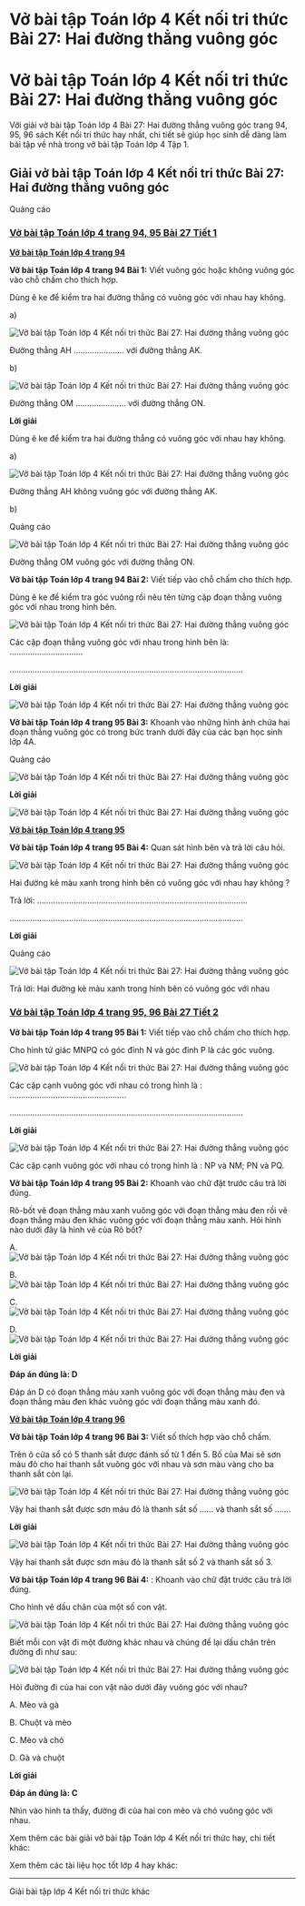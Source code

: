 # Vở bài tập Toán lớp 4 Kết nối tri thức Bài 27: Hai đường thẳng vuông góc

# Vở bài tập Toán lớp 4 Kết nối tri thức Bài 27: Hai đường thẳng vuông góc

Với giải vở bài tập Toán lớp 4 Bài 27: Hai đường thẳng vuông góc trang 94, 95, 96 sách Kết nối tri thức hay nhất, chi tiết sẽ giúp học sinh dễ dàng làm bài tập về nhà trong vở bài tập Toán lớp 4 Tập 1.

## Giải vở bài tập Toán lớp 4 Kết nối tri thức Bài 27: Hai đường thẳng vuông góc

Quảng cáo

### [**Vở bài tập Toán lớp 4 trang 94, 95 Bài 27 Tiết 1**](https://vietjack.com/vbt-toan-4-kn/bai-27-tiet-1-trang-94-95-tap-1.jsp)

[**Vở bài tập Toán lớp 4 trang 94**](https://vietjack.com/vbt-toan-4-kn/vbt-toan-lop-4-trang-94-ket-noi.jsp)

**Vở bài tập Toán lớp 4 trang 94 Bài 1:** Viết vuông góc hoặc không vuông góc vào chỗ chấm cho thích hợp. 

Dùng ê ke để kiểm tra hai đường thẳng có vuông góc với nhau hay không.

a)

![Vở bài tập Toán lớp 4 Kết nối tri thức Bài 27: Hai đường thẳng vuông góc](https://vietjack.com/vbt-toan-4-kn/images/bai-27-hai-duong-thang-vuong-goc-189061.PNG)

Đường thẳng AH …………………. với đường thẳng AK.

b)

![Vở bài tập Toán lớp 4 Kết nối tri thức Bài 27: Hai đường thẳng vuông góc](https://vietjack.com/vbt-toan-4-kn/images/bai-27-hai-duong-thang-vuong-goc-189062.PNG)

Đường thẳng OM …………………. với đường thẳng ON.

**Lời giải**

Dùng ê ke để kiểm tra hai đường thẳng có vuông góc với nhau hay không.

a)

![Vở bài tập Toán lớp 4 Kết nối tri thức Bài 27: Hai đường thẳng vuông góc](https://vietjack.com/vbt-toan-4-kn/images/bai-27-hai-duong-thang-vuong-goc-189063.PNG)

Đường thẳng AH không vuông góc với đường thẳng AK.

b)

Quảng cáo

![Vở bài tập Toán lớp 4 Kết nối tri thức Bài 27: Hai đường thẳng vuông góc](https://vietjack.com/vbt-toan-4-kn/images/bai-27-hai-duong-thang-vuong-goc-189064.PNG)

Đường thẳng OM vuông góc với đường thẳng ON.

**Vở bài tập Toán lớp 4 trang 94 Bài 2:** Viết tiếp vào chỗ chấm cho thích hợp. 

Dùng ê ke để kiểm tra góc vuông rồi nêu tên từng cặp đoạn thẳng vuông góc với nhau trong hình bên.

![Vở bài tập Toán lớp 4 Kết nối tri thức Bài 27: Hai đường thẳng vuông góc](https://vietjack.com/vbt-toan-4-kn/images/bai-27-hai-duong-thang-vuong-goc-189065.PNG)

Các cặp đoạn thẳng vuông góc với nhau trong hình bên là: …………………………..

…………………………………………………………………………………………

**Lời giải**

![Vở bài tập Toán lớp 4 Kết nối tri thức Bài 27: Hai đường thẳng vuông góc](https://vietjack.com/vbt-toan-4-kn/images/bai-27-hai-duong-thang-vuong-goc-189066.PNG)

**Vở bài tập Toán lớp 4 trang 95 Bài 3:** Khoanh vào những hình ảnh chứa hai đoạn thẳng vuông góc có trong bức tranh dưới đây của các bạn học sinh lớp 4A.

Quảng cáo

![Vở bài tập Toán lớp 4 Kết nối tri thức Bài 27: Hai đường thẳng vuông góc](https://vietjack.com/vbt-toan-4-kn/images/bai-27-hai-duong-thang-vuong-goc-189067.PNG)

**Lời giải**

![Vở bài tập Toán lớp 4 Kết nối tri thức Bài 27: Hai đường thẳng vuông góc](https://vietjack.com/vbt-toan-4-kn/images/bai-27-hai-duong-thang-vuong-goc-189068.PNG)

[**Vở bài tập Toán lớp 4 trang 95**](https://vietjack.com/vbt-toan-4-kn/vbt-toan-lop-4-trang-95-ket-noi.jsp)

**Vở bài tập Toán lớp 4 trang 95 Bài 4:** Quan sát hình bên và trả lời câu hỏi.

![Vở bài tập Toán lớp 4 Kết nối tri thức Bài 27: Hai đường thẳng vuông góc](https://vietjack.com/vbt-toan-4-kn/images/bai-27-hai-duong-thang-vuong-goc-189069.PNG)

Hai đường kẻ màu xanh trong hình bên có vuông góc với nhau hay không ?

Trả lời: ………………………………………………………………………………..

…………………………………………………………………………………………

**Lời giải**

Quảng cáo

![Vở bài tập Toán lớp 4 Kết nối tri thức Bài 27: Hai đường thẳng vuông góc](https://vietjack.com/vbt-toan-4-kn/images/bai-27-hai-duong-thang-vuong-goc-189070.PNG)

Trả lời: Hai đường kẻ màu xanh trong hình bên có vuông góc với nhau

### [**Vở bài tập Toán lớp 4 trang 95, 96 Bài 27 Tiết 2**](https://vietjack.com/vbt-toan-4-kn/bai-27-tiet-2-trang-95-96-tap-1.jsp)

**Vở bài tập Toán lớp 4 trang 95 Bài 1:** Viết tiếp vào chỗ chấm cho thích hợp.

Cho hình tứ giác MNPQ có góc đỉnh N và góc đỉnh P là các góc vuông.

![Vở bài tập Toán lớp 4 Kết nối tri thức Bài 27: Hai đường thẳng vuông góc](https://vietjack.com/vbt-toan-4-kn/images/bai-27-hai-duong-thang-vuong-goc-189071.PNG)

Các cặp cạnh vuông góc với nhau có trong hình là : ...................................................

…………………………………………………………………………………………

**Lời giải**

![Vở bài tập Toán lớp 4 Kết nối tri thức Bài 27: Hai đường thẳng vuông góc](https://vietjack.com/vbt-toan-4-kn/images/bai-27-hai-duong-thang-vuong-goc-189072.PNG)

Các cặp cạnh vuông góc với nhau có trong hình là : NP và NM; PN và PQ.

**Vở bài tập Toán lớp 4 trang 95 Bài 2:** Khoanh vào chữ đặt trước câu trả lời đúng.

Rô-bốt vẽ đoạn thẳng màu xanh vuông góc với đoạn thẳng màu đen rồi vẽ đoạn thẳng màu đen khác vuông góc với đoạn thẳng màu xanh. Hỏi hình nào dưới đây là hình vẽ của Rô bốt?

A. ![Vở bài tập Toán lớp 4 Kết nối tri thức Bài 27: Hai đường thẳng vuông góc](https://vietjack.com/vbt-toan-4-kn/images/bai-27-hai-duong-thang-vuong-goc-189073.PNG)

B.![Vở bài tập Toán lớp 4 Kết nối tri thức Bài 27: Hai đường thẳng vuông góc](https://vietjack.com/vbt-toan-4-kn/images/bai-27-hai-duong-thang-vuong-goc-189074.PNG)

C. ![Vở bài tập Toán lớp 4 Kết nối tri thức Bài 27: Hai đường thẳng vuông góc](https://vietjack.com/vbt-toan-4-kn/images/bai-27-hai-duong-thang-vuong-goc-189075.PNG)

D.![Vở bài tập Toán lớp 4 Kết nối tri thức Bài 27: Hai đường thẳng vuông góc](https://vietjack.com/vbt-toan-4-kn/images/bai-27-hai-duong-thang-vuong-goc-189076.PNG)

**Lời giải**

**Đáp án đúng là: D**

Đáp án D có đoạn thẳng màu xanh vuông góc với đoạn thẳng màu đen và đoạn thẳng màu đen khác vuông góc với đoạn thẳng màu xanh đó.

[**Vở bài tập Toán lớp 4 trang 96**](https://vietjack.com/vbt-toan-4-kn/vbt-toan-lop-4-trang-96-ket-noi.jsp)

**Vở bài tập Toán lớp 4 trang 96 Bài 3:** Viết số thích hợp vào chỗ chấm.

Trên ô cửa sổ có 5 thanh sắt được đánh số từ 1 đến 5. Bố của Mai sẽ sơn màu đỏ cho hai thanh sắt vuông góc với nhau và sơn màu vàng cho ba thanh sắt còn lại.

![Vở bài tập Toán lớp 4 Kết nối tri thức Bài 27: Hai đường thẳng vuông góc](https://vietjack.com/vbt-toan-4-kn/images/bai-27-hai-duong-thang-vuong-goc-189077.PNG)

Vậy hai thanh sắt được sơn màu đỏ là thanh sắt số ...... và thanh sắt số .......

**Lời giải**

![Vở bài tập Toán lớp 4 Kết nối tri thức Bài 27: Hai đường thẳng vuông góc](https://vietjack.com/vbt-toan-4-kn/images/bai-27-hai-duong-thang-vuong-goc-189078.PNG)

Vậy hai thanh sắt được sơn màu đỏ là thanh sắt số 2 và thanh sắt số 3.

**Vở bài tập Toán lớp 4 trang 96 Bài 4:** : Khoanh vào chữ đặt trước câu trả lời đúng. 

Cho hình vẽ dấu chân của một số con vật.

![Vở bài tập Toán lớp 4 Kết nối tri thức Bài 27: Hai đường thẳng vuông góc](https://vietjack.com/vbt-toan-4-kn/images/bai-27-hai-duong-thang-vuong-goc-189079.PNG)

Biết mỗi con vật đi một đường khác nhau và chúng để lại dấu chân trên đường đi như sau:

![Vở bài tập Toán lớp 4 Kết nối tri thức Bài 27: Hai đường thẳng vuông góc](https://vietjack.com/vbt-toan-4-kn/images/bai-27-hai-duong-thang-vuong-goc-189080.PNG)

Hỏi đường đi của hai con vật nào dưới đây vuông góc với nhau? 

A. Mèo và gà 

B. Chuột và mèo 

C. Mèo và chó 

D. Gà và chuột

**Lời giải**

**Đáp án đúng là: C**

Nhìn vào hình ta thấy, đường đi của hai con mèo và chó vuông góc với nhau.

Xem thêm các bài giải vở bài tập Toán lớp 4 Kết nối tri thức hay, chi tiết khác:

Xem thêm các tài liệu học tốt lớp 4 hay khác:

* * *

Giải bài tập lớp 4 Kết nối tri thức khác
